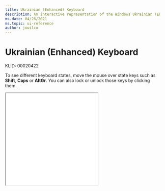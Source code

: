 ```yaml
---
title: Ukrainian (Enhanced) Keyboard
description: An interactive representation of the Windows Ukrainian (Enhanced) keyboard. To see different keyboard states, click or move the mouse over the state keys.
ms.date: 04/26/2021
ms.topic: ui-reference
author: jowilco
---
```


# Ukrainian (Enhanced) Keyboard

KLID: 00020422

To see different keyboard states, move the mouse over state keys such as **Shift**, **Caps** or **AltGr**. You can also lock or unlock those keys by clicking them.

<iframe src="kbdur1.html" height="300"></iframe>
